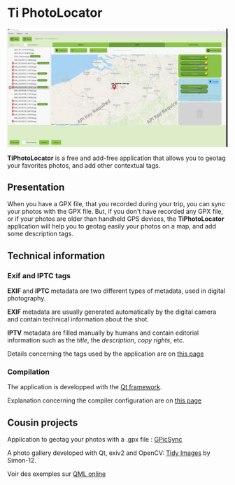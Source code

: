 # Ti PhotoLocator

![Screenshot](docs/screenshot-2023-11-11.png)   

**TiPhotoLocator** is a free and add-free application that allows you to geotag your favorites photos, and add other contextual tags.

## Presentation

When you have a GPX file, that you recorded during your trip, you can sync your photos with the GPX file.
But, if you don't have recorded any GPX file, or if your photos are older than handheld GPS devices, the **TiPhotoLocator** application will help you to geotag easily your photos on a map, and add some description tags.

## Technical information

### Exif and IPTC tags

**EXIF** and **IPTC** metadata are two different types of metadata, used in digital photography.

**EXIF** metadata are usually generated automatically by the digital camera and contain technical information about the shot.

**IPTV** metadata are filled manually by humans and contain editorial information such as the *title*, the *description*, *copy rights*, etc.

Details concerning the tags used by the application are on [this page](docs/about_tags.md)

### Compilation

The application is developped with the [Qt framework](https://qt.io).

Explanation concerning the compiler configuration are on [this page](docs/compilation.md)

## Cousin projects

Application to geotag your photos with a .gpx file : [GPicSync](https://github.com/notfrancois/GPicSync)

A photo gallery developed with Qt, exiv2 and OpenCV: [Tidy Images](https://github.com/Simon-12/tidy-images) by Simon-12.

Voir des exemples sur [QML online](https://qmlonline.kde.org/)
